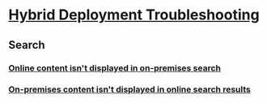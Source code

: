 # [Hybrid Deployment Troubleshooting](../hybrid.md)

## Search

### [Online content isn't displayed in on-premises search](../search/online-content-not-displayed-in-on-premises-search.md)

### [On-premises content isn't displayed in online search results](../search/on-premises-content-not-displayed-in-online-search.md)